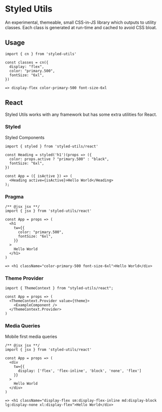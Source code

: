 # Styled Utils

An experimental, themeable, small CSS-in-JS library which outputs to utility classes. Each class is generated at run-time and cached to avoid CSS bloat.

## Usage

```
import { cn } from 'styled-utils'

const classes = cn({
  display: "flex",
  color: "primary.500",
  fontSize: "6xl",
})

=> display-flex color-primary-500 font-size-6xl
```

## React

Styled Utils works with any framework but has some extra utilities for React.

### Styled

Styled Components

```
import { styled } from 'styled-utils/react'

const Heading = styled('h1')(props => ({
  color: props.active ? "primary.500" : "black",
  fontSize: "6xl",
})

const App = ({ isActive }) => (
  <Heading active={isActive}>Hello World</Heading>
);
```

### Pragma

```
/** @jsx jsx **/
import { jsx } from 'styled-utils/react'

const App = props => (
  <h1 
    tw={{
      color: "primary.500",
      fontSize: "6xl",
    }}
  >
    Hello World
  </h1>
)

=> <h1 className="color-primary-500 font-size-6xl">Hello World</div>
```

### Theme Provider


```
import { ThemeContext } from "styled-utils/react";

const App = props => (
  <ThemeContext.Provider value={theme}>
    <ExampleComponent />
  </ThemeContext.Provider>
)
```

### Media Queries

Mobile first media queries

```
/** @jsx jsx **/
import { jsx } from 'styled-utils/react'

const App = props => (
  <div 
    tw={{
      display: ['flex', 'flex-inline', 'block', 'none', 'flex']
    }}
  >
    Hello World
  </div>
)

=> <h1 className="display-flex sm:display-flex-inline md:display-block lg:display-none xl:display-flex">Hello World</div>
```
